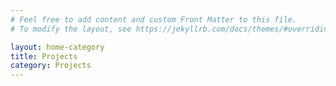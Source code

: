 ```yaml
---
# Feel free to add content and custom Front Matter to this file.
# To modify the layout, see https://jekyllrb.com/docs/themes/#overriding-theme-defaults

layout: home-category
title: Projects
category: Projects
---
```

